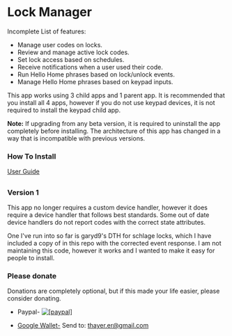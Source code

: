 # Lock Manager

Incomplete List of features:

* Manage user codes on locks.
* Review and manage active lock codes.
* Set lock access based on schedules.
* Receive notifications when a user used their code.
* Run Hello Home phrases based on lock/unlock events.
* Manage Hello Home phrases based on keypad inputs.

This app works using 3 child apps and 1 parent app.  It is recommended that you install all 4 apps, however if you do not use keypad devices, it is not required to install the keypad child app.

**Note:** If upgrading from any beta version, it is required to uninstall the app completely before installing.  The architecture of this app has changed in
a way that is incompatible with previous versions.

### How To Install
[User Guide](https://dl.dropboxusercontent.com/u/54190708/LockManager/v1/guide.pdf)


##

### Version 1

This app no longer requires a custom device handler, however it does require a device handler that follows best standards.  Some out of date device handlers do not report codes with the correct state attributes.

One I've run into so far is garyd9's DTH for schlage locks, which I have included a copy of in this repo with the corrected event response.  I am not maintaining this code, however it works and I wanted to make it easy for people to install.



### Please donate

Donations are completely optional, but if this made your life easier, please consider donating.

* Paypal- <a href="https://www.paypal.com/cgi-bin/webscr?cmd=_donations&business=LDYNH7HNKBWXJ&lc=US&item_name=Lock%20Code%20Manager%20Donation&item_number=40123&currency_code=USD&bn=PP%2dDonationsBF%3abtn_donate_SM%2egif%3aNonHosted"><img src="https://www.paypalobjects.com/en_US/i/btn/btn_donate_LG.gif" alt="[paypal]" /></a>

* [Google Wallet-](https://www.google.com/wallet/) Send to: thayer.er@gmail.com
